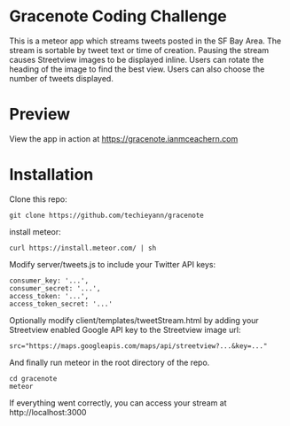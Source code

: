 # Gracenote Coding Challenge
This is a meteor app which streams tweets posted in the SF Bay Area. The stream is sortable by tweet text or time of creation. Pausing the stream causes Streetview images to be displayed inline. Users can rotate the heading of the image to find the best view. Users can also choose the number of tweets displayed.

# Preview
View the app in action at https://gracenote.ianmceachern.com

# Installation
Clone this repo:

```
git clone https://github.com/techieyann/gracenote
```

install meteor: 

```
curl https://install.meteor.com/ | sh 
```

Modify server/tweets.js to include your Twitter API keys:

```
consumer_key: '...',
consumer_secret: '...',
access_token: '...',
access_token_secret: '...'
```

Optionally modify client/templates/tweetStream.html by adding your Streetview enabled Google API key to the Streetview image url:
```
src="https://maps.googleapis.com/maps/api/streetview?...&key=..."
```

And finally run meteor in the root directory of the repo.
```
cd gracenote
meteor
```
If everything went correctly, you can access your stream at http://localhost:3000